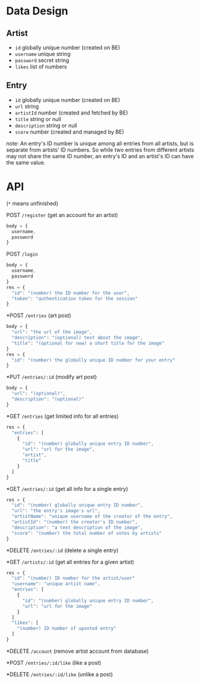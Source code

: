 # Data Design

## Artist

- `id` globally unique number (created on BE)
- `username` unique string
- `password` secret string
- `likes` list of numbers

## Entry

- `id` globally unique number (created on BE)
- `url` string
- `artistId` number (created and fetched by BE)
- `title` string or null
- `description` string or null
- `score` number (created and managed by BE)

note: An entry's ID number is unique among all entries from all artists, but is separate from artists' ID numbers. So while two entries from different artists may not share the same ID number, an entry's ID and an artist's ID can have the same value.

# API

(`*` means unfinished)

POST `/register` (get an account for an artist)
```js
body = {
  username,
  password
}
```

POST `/login`
```js
body = {
  username,
  password
}
res = {
  "id": "(number) the ID number for the user",
  "token": "authentication token for the session"
}
```

*POST `/entries` (art post)
```js
body = {
  "url": "the url of the image",
  "description": "(optional) text about the image",
  "title": "(optional for now) a short title for the image"
}
res = {
  "id": "(number) the globally unique ID number for your entry"
}
```

*PUT `/entries/:id` (modify art post)
```js
body = {
  "url": "(optional)",
  "description": "(optional)"
}
```

*GET `/entries` (get limited info for all entries)
```js
res = {
  "entries": [
    {
      "id": "(number) globally unique entry ID number",
      "url": "url for the image",
      "artist",
      "title"
    }
  ]
}
```

*GET `/entries/:id` (get all info for a single entry)
```js
res = {
  "id": "(number) globally unique entry ID number",
  "url": "the entry's image's url",
  "artistName": "unique username of the creator of the entry",
  "artistId": "(number) the creator's ID number",
  "description": "a text description of the image",
  "score": "(number) the total number of votes by artists"
}
```

*DELETE `/entries/:id` (delete a single entry)

*GET `/artists/:id` (get all entries for a given artist)
```js
res = {
  "id": "(number) ID number for the artist/user"
  "username": "unique artist name",
  "entries": [
    {
      "id": "(number) globally unique entry ID number",
      "url": "url for the image"
    }
  ]
  "likes": [
    "(number) ID number of upvoted entry"
  ]
}
```

*DELETE `/account` (remove artist account from database)

*POST `/entries/:id/like` (like a post)

*DELETE `/entries/:id/like` (unlike a post)

